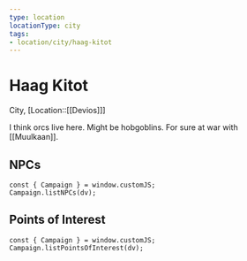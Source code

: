 ```yaml
---
type: location
locationType: city
tags: 
- location/city/haag-kitot
---
```


# Haag Kitot
City, [Location::[[Devios]]]

I think orcs live here. Might be hobgoblins. For sure at war with [[Muulkaan]].

## NPCs

```dataviewjs
const { Campaign } = window.customJS;
Campaign.listNPCs(dv);
```

## Points of Interest

```dataviewjs
const { Campaign } = window.customJS;
Campaign.listPointsOfInterest(dv);
```
